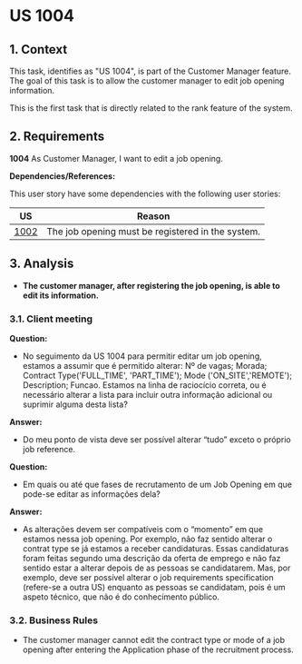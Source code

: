 # US 1004

## 1. Context

This task, identifies as "US 1004", is part of the Customer Manager feature. The goal of this task is to allow the customer manager to edit job opening information.

This is the first task that is directly related to the rank feature of the system.

## 2. Requirements

**1004** As Customer Manager, I want to edit a job opening.

**Dependencies/References:**

This user story have some dependencies with the following user stories:

| US                                     | Reason                                            |
|----------------------------------------|---------------------------------------------------|
| [1002](../../SprintB/us1002/readme.md) | The job opening must be registered in the system. |

## 3. Analysis

- **The customer manager, after registering the job opening, is able to edit its information.**

### 3.1. Client meeting

**Question:**

- No seguimento da US 1004 para permitir editar um job opening, estamos a assumir que é permitido alterar: Nº de vagas; Morada; Contract Type('FULL_TIME', 'PART_TIME'); Mode ('ON_SITE','REMOTE'); Description; Funcao. Estamos na linha de raciocício correta, ou é necessário alterar a lista para incluir outra informação adicional ou suprimir alguma desta lista?

**Answer:**

- Do meu ponto de vista deve ser possível alterar “tudo” exceto o próprio job reference.

**Question:**

- Em quais ou até que fases de recrutamento de um Job Opening em que pode-se editar as informações dela?

**Answer:**

- As alterações devem ser compatíveis com o “momento” em que estamos nessa job opening. Por exemplo, não faz sentido alterar o contrat type se já estamos a receber candidaturas. Essas candidaturas foram feitas segundo uma descrição da oferta de emprego e não faz sentido estar a alterar depois de as pessoas se candidatarem. Mas, por exemplo, deve ser possível alterar o job requirements specification (refere-se a outra US) enquanto as pessoas se candidatam, pois é um aspeto técnico, que não é do conhecimento público.

### 3.2. Business Rules

- The customer manager cannot edit the contract type or mode of a job opening after entering the Application phase of the recruitment process.
